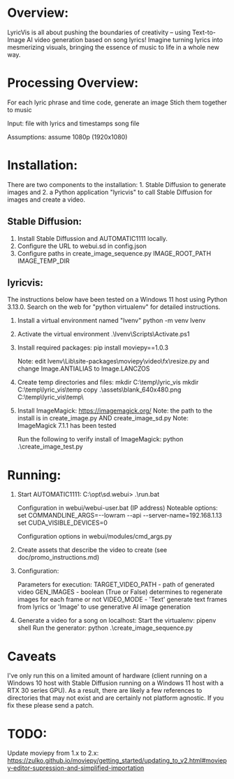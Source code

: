 # Overview:


LyricVis is all about pushing the boundaries of creativity – using Text-to-Image AI video generation based on song lyrics! Imagine turning lyrics into mesmerizing visuals, bringing the essence of music to life in a whole new way.


# Processing Overview:

For each lyric phrase and time code, generate an image
Stich them together to music

Input:
	file with lyrics and timestamps
	song file

Assumptions: assume 1080p (1920x1080)

# Installation:

There are two components to the installation: 1. Stable Diffusion to generate images and 2. a Python application "lyricvis" to call Stable Diffusion for images and create a video.

## Stable Diffusion:

1. Install Stable Diffussion and AUTOMATIC1111 locally.
2. Configure the URL to webui.sd in config.json
3. Configure paths in create_image_sequence.py
    IMAGE_ROOT_PATH
	IMAGE_TEMP_DIR


## lyricvis:

The instructions below have been tested on a Windows 11 host using Python 3.13.0. Search on the web for "python virtualenv" for detailed instructions.

1. Install a virtual environment named "lvenv"
	python -m venv lvenv

2. Activate the virtual environment
	.\lvenv\Scripts\Activate.ps1

3. Install required packages:
	pip install moviepy==1.0.3 

	Note: edit lvenv\Lib\site-packages\moviepy\video\fx\resize.py and change Image.ANTIALIAS to Image.LANCZOS

4. Create temp directories and files:
	mkdir C:\temp\lyric_vis
	mkdir C:\temp\lyric_vis\temp
 	copy .\assets\blank_640x480.png C:\temp\lyric_vis\temp\

5. Install ImageMagick: https://imagemagick.org/
	Note: the path to the install is in create_image.py AND create_image_sd.py
	Note: ImageMagick 7.1.1 has been tested

	Run the following to verify install of ImageMagick:
		python .\create_image_test.py


# Running:


1. Start AUTOMATIC1111:
	C:\opt\sd.webui> .\run.bat

	Configuration in webui/webui-user.bat (IP address)
		Noteable options: 
			set COMMANDLINE_ARGS=--lowram --api --server-name=192.168.1.13
			set CUDA_VISIBLE_DEVICES=0

	Configuration options in webui/modules/cmd_args.py

2. Create assets that describe the video to create (see doc/promo_instructions.md)

3. Configuration:

    Parameters for execution:
        TARGET_VIDEO_PATH - path of generated video
        GEN_IMAGES - boolean (True or False) determines to regenerate images for each frame or not
		VIDEO_MODE - 'Text' generate text frames from lyrics or 'Image' to use generative AI image generation


4. Generate a video for a song on localhost:
	Start the virtualenv:
		pipenv shell
	Run the generator:
		python .\create_image_sequence.py

# Caveats

I've only run this on a limited amount of hardware (client running on a Windows 10 host with Stable Diffusion running on a Windows 11 host with a RTX 30 series GPU). As a result, there are likely a few references
to directories that may not exist and are certainly not platform agnostic. If you fix these please send a patch.


# TODO:

Update moviepy from 1.x to 2.x:
https://zulko.github.io/moviepy/getting_started/updating_to_v2.html#moviepy-editor-supression-and-simplified-importation